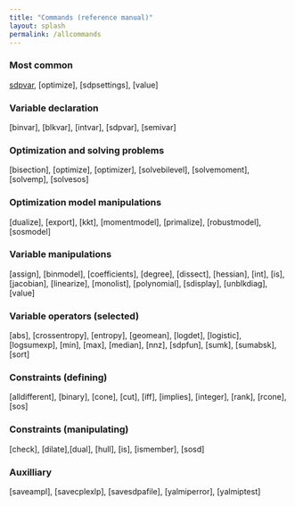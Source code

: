 ```yaml
---
title: "Commands (reference manual)"
layout: splash
permalink: /allcommands
---
```


### Most common
[sdpvar](/command/sdpvar), [optimize], [sdpsettings], [value]

### Variable declaration
[binvar], [blkvar], [intvar], [sdpvar], [semivar]

### Optimization and solving problems
[bisection], [optimize], [optimizer], [solvebilevel], [solvemoment], [solvemp], [solvesos]

### Optimization model manipulations
[dualize], [export], [kkt], [momentmodel], [primalize], [robustmodel], [sosmodel]

### Variable manipulations
[assign], [binmodel], [coefficients], [degree], [dissect], [hessian], [int], [is], [jacobian], [linearize], [monolist], [polynomial], [sdisplay], [unblkdiag], [value]

### Variable operators (selected)
[abs], [crossentropy], [entropy], [geomean], [logdet], [logistic], [logsumexp], [min], [max], [median], [nnz], [sdpfun], [sumk], [sumabsk], [sort]

### Constraints (defining)
[alldifferent], [binary], [cone], [cut], [iff], [implies], [integer], [rank], [rcone], [sos]

### Constraints (manipulating)
[check], [dilate],[dual], [hull], [is], [ismember], [sosd]

### Auxilliary
[saveampl], [savecplexlp], [savesdpafile], [yalmiperror], [yalmiptest]
